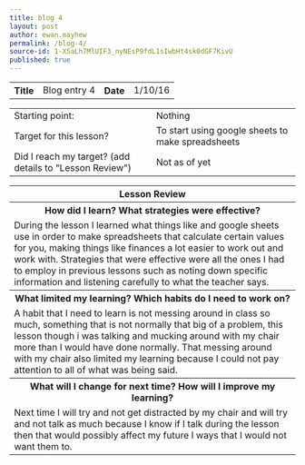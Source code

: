 ```yaml
---
title: blog 4
layout: post
author: ewan.mayhew
permalink: /blog-4/
source-id: 1-X5aLh7MlUIF3_nyNEsP9fdL1sIwbHt4sk0dGF7KivU
published: true
---
```

<table style="width:100%">
  <tr>
    <th>Title</th>
    <td>Blog entry 4</td>
    <th>Date</th>
    <td>1/10/16</td>
  </tr>
</table>


<table>
  <tr>
    <td>Starting point:</td>
    <td>Nothing</td>
  </tr>
  <tr>
    <td>Target for this lesson?</td>
    <td>To start using google sheets to make spreadsheets</td>
  </tr>
  <tr>
    <td>Did I reach my target? 
(add details to "Lesson Review")</td>
    <td>Not as of yet</td>
  </tr>
</table>


<table>
  <tr>
    <th>Lesson Review</th>
  </tr>
  <tr>
    <th>How did I learn? What strategies were effective? </th>
  </tr>
  <tr>
    <td>During the lesson I learned what things like and google sheets use in order to make spreadsheets that calculate certain values for you, making things like finances a lot easier to work out and work with. Strategies that were effective were all the ones I had to employ in previous lessons such as noting down specific information and listening carefully to what the teacher says.</td>
  </tr>
  <tr>
    <th>What limited my learning? Which habits do I need to work on?</th>
  </tr>
  <tr>
    <td>A habit that I need to learn is not messing around in class so much, something that is not normally that big of a problem, this lesson though i was talking and mucking around with my chair more than I would have done normally. That messing around with my chair also limited my learning because I could not pay attention to all of what was being said.</td>
  </tr>
  <tr>
    <th>What will I change for next time? How will I improve my learning?</th>
  </tr>
  <tr>
    <td>Next time I will try and not get distracted by my chair and will try and not talk as much because I know if I talk during the lesson then that would possibly affect my future I ways that I would not want them to.</td>
  </tr>
</table>

<table style="width:100%">
